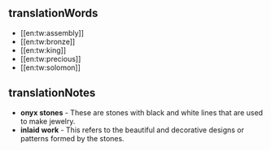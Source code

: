 ## translationWords

* [[en:tw:assembly]]
* [[en:tw:bronze]]
* [[en:tw:king]]
* [[en:tw:precious]]
* [[en:tw:solomon]]

## translationNotes

* **onyx stones** - These are stones with black and white lines that are used to make jewelry.
* **inlaid work** - This refers to the beautiful and decorative designs or patterns formed by the stones.

